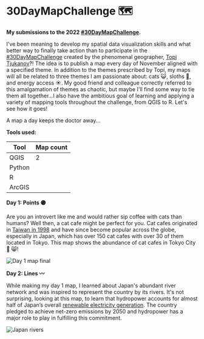 # 30DayMapChallenge :world_map:

**My submissions to the 2022 [#30DayMapChallenge](https://www.achim-tack.org/30daymapchallenge).**

I've been meaning to develop my spatial data visualization skills and what better way to finally take action than to participate in the [#30DayMapChallenge](https://www.achim-tack.org/30daymapchallenge) created by the phenomenal geographer, [Topi Tjukanov](https://tjukanov.org/)?! The idea is to publish a map every day of November aligned with a specified theme. In addition to the themes prescribed by Topi, my maps will all be related to three themes I am passionate about: cats :smiley_cat:, sloths :sloth:, and energy access :sunny:. My good friend and colleague correctly referred to this amalgamation of themes as chaotic, but maybe I'll find some way to tie them all together...I also have the ambitious goal of learning and applying a variety of mapping tools throughout the challenge, from QGIS to R. Let's see how it goes!

A map a day keeps the doctor away...

**Tools used:**

| Tool  | Map count| 
| ------|----------| 
| QGIS  |   2      | 
| Python|          | 
| R     |          | 
| ArcGIS|          | 

**Day 1: Points :purple_circle:**

Are you an introvert like me and would rather sip coffee with cats than humans? Well then, a cat cafe might be perfect for you. Cat cafes originated in [Taiwan in 1998](https://www.smithsonianmag.com/travel/paying-purrs-japans-cat-cafes-180949536/) and have since become popular across the globe, especially in Japan, which has over 150 cat cafes with over 30 of them located in Tokyo. This map shows the abundance of cat cafes in Tokyo City :tokyo_tower: :smile_cat:! 

![Day 1 map final](https://user-images.githubusercontent.com/92735518/197669468-5744a2b3-6d48-4b45-9e71-06da484c225d.jpeg)

**Day 2: Lines :wavy_dash:**

While making my day 1 map, I learned about Japan's abundant river network and was inspired to represent the country by its rivers. It's not surprising, looking at this map, to learn that hydropower accounts for almost half of Japan’s overall [renewable electricity generation](https://iea.blob.core.windows.net/assets/3470b395-cfdd-44a9-9184-0537cf069c3d/Japan2021_EnergyPolicyReview.pdf). The country pledged to achieve net-zero emissions by 2050 and hydropower has a major role to play in fulfilling this commitment.

![Japan rivers](https://user-images.githubusercontent.com/92735518/197623043-ca58a847-b14d-4615-8421-527312e18e72.jpeg)
